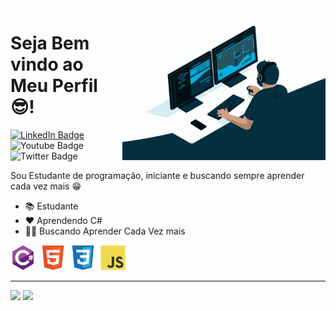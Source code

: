 <img src = "coding.gif" width = "325px" align = "right">

# Seja Bem vindo ao Meu Perfil 😎!
  <div id="badges">
  <a href = "https://github.com/Matheuzin30">
    <img src="https://img.shields.io/badge/LinkedIn-blue?style=for-the-badge&logo=linkedin&logoColor=white" alt="LinkedIn Badge"/>
  </a>
  <img src="https://img.shields.io/badge/YouTube-red?style=for-the-badge&logo=youtube&logoColor=white" alt="Youtube Badge"/>
  <img src="https://img.shields.io/badge/Twitter-blue?style=for-the-badge&logo=twitter&logoColor=white" alt="Twitter Badge"/>
</div>

Sou Estudante de programação, iniciante e buscando sempre aprender cada vez mais 😁

- 📚 Estudante 
- ❤ Aprendendo C#
- 👩‍💻 Buscando Aprender Cada Vez mais

<div>
  <img src="https://github.com/devicons/devicon/blob/master/icons/csharp/csharp-original.svg" title="Csharp" alt="Csharp" width="40" height="40"/>&nbsp;
  <img src="https://github.com/devicons/devicon/blob/master/icons/html5/html5-original.svg" title="HTML5" alt="HTML" width="40" height="40"/>&nbsp;
  <img src="https://github.com/devicons/devicon/blob/master/icons/css3/css3-original.svg" title="CSS3" alt="CSS" width="40" height="40"/>&nbsp;
  <img src="https://github.com/devicons/devicon/blob/master/icons/javascript/javascript-original.svg" title="JavaScript" alt="JavaScript" width="40" height="40"/>&nbsp;
</div>

---


<div align = "left">
<img height = "200em" src="https://github-readme-stats.vercel.app/api/top-langs/?username=Matheuzin30&show_icons=false&theme=tokyonight&count_private=true"/>
<img height = "200em" src="https://github-readme-stats.vercel.app/api?username=Matheuzin30&show_icons=true&show_icons=false&theme=tokyonight&count_private=true" />
  
  
  
</div>
